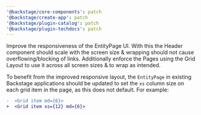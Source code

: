 ```yaml
---
'@backstage/core-components': patch
'@backstage/create-app': patch
'@backstage/plugin-catalog': patch
'@backstage/plugin-techdocs': patch
---
```


Improve the responsiveness of the EntityPage UI. With this the Header component should scale with the screen size & wrapping should not cause overflowing/blocking of links. Additionally enforce the Pages using the Grid Layout to use it across all screen sizes & to wrap as intended.

To benefit from the improved responsive layout, the `EntityPage` in existing Backstage applications should be updated to set the `xs` column size on each grid item in the page, as this does not default. For example:

```diff
-  <Grid item md={6}>
+  <Grid item xs={12} md={6}>
```
